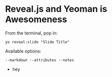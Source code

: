 # Reveal.js and Yeoman is Awesomeness

From the terminal, pop in:

`yo reveal:slide "Slide Title"`

Available options:

`--markdown --attributes --notes`

-   hey
